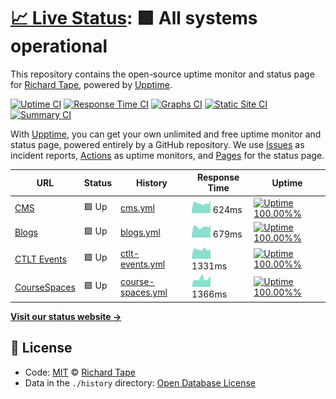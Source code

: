 # [📈 Live Status](https://richardtape.github.io/ubcupptime): <!--live status--> **🟩 All systems operational**

This repository contains the open-source uptime monitor and status page for [Richard Tape](https://richardtape.com/), powered by [Upptime](https://github.com/upptime/upptime).

[![Uptime CI](https://github.com/koj-co/upptime/workflows/Uptime%20CI/badge.svg)](https://github.com/koj-co/upptime/actions?query=workflow%3A%22Uptime+CI%22)
[![Response Time CI](https://github.com/koj-co/upptime/workflows/Response%20Time%20CI/badge.svg)](https://github.com/koj-co/upptime/actions?query=workflow%3A%22Response+Time+CI%22)
[![Graphs CI](https://github.com/koj-co/upptime/workflows/Graphs%20CI/badge.svg)](https://github.com/koj-co/upptime/actions?query=workflow%3A%22Graphs+CI%22)
[![Static Site CI](https://github.com/koj-co/upptime/workflows/Static%20Site%20CI/badge.svg)](https://github.com/koj-co/upptime/actions?query=workflow%3A%22Static+Site+CI%22)
[![Summary CI](https://github.com/koj-co/upptime/workflows/Summary%20CI/badge.svg)](https://github.com/koj-co/upptime/actions?query=workflow%3A%22Summary+CI%22)

With [Upptime](https://upptime.js.org), you can get your own unlimited and free uptime monitor and status page, powered entirely by a GitHub repository. We use [Issues](https://github.com/richardtape/ubcupptime/issues) as incident reports, [Actions](https://github.com/richardtape/ubcupptime/actions) as uptime monitors, and [Pages](https://richardtape.github.io/ubcupptime) for the status page.

<!--start: status pages-->
<!-- This summary is generated by Upptime (https://github.com/upptime/upptime) -->
<!-- Do not edit this manually, your changes will be overwritten -->

| URL                                          | Status | History                                                                                                 | Response Time                                                                       | Uptime                                                                                                                                                                                                                                    |
| -------------------------------------------- | ------ | ------------------------------------------------------------------------------------------------------- | ----------------------------------------------------------------------------------- | ----------------------------------------------------------------------------------------------------------------------------------------------------------------------------------------------------------------------------------------- |
| [CMS](https://cms.ubc.ca)                    | 🟩 Up  | [cms.yml](https://github.com/richardtape/ubcupptime/commits/master/history/cms.yml)                     | <img alt="Response time graph" src="./graphs/cms.png" height="20"> 624ms            | [![Uptime 100.00%%](https://img.shields.io/endpoint?url=https%3A%2F%2Fraw.githubusercontent.com%2Frichardtape%2Fubcupptime%2Fmaster%2Fapi%2Fcms%2Fuptime.json)](https://richardtape.github.io/ubcupptime/history/cms)                     |
| [Blogs](https://blogs.ubc.ca)                | 🟩 Up  | [blogs.yml](https://github.com/richardtape/ubcupptime/commits/master/history/blogs.yml)                 | <img alt="Response time graph" src="./graphs/blogs.png" height="20"> 679ms          | [![Uptime 100.00%%](https://img.shields.io/endpoint?url=https%3A%2F%2Fraw.githubusercontent.com%2Frichardtape%2Fubcupptime%2Fmaster%2Fapi%2Fblogs%2Fuptime.json)](https://richardtape.github.io/ubcupptime/history/blogs)                 |
| [CTLT Events](https://events.ctlt.ubc.ca)    | 🟩 Up  | [ctlt-events.yml](https://github.com/richardtape/ubcupptime/commits/master/history/ctlt-events.yml)     | <img alt="Response time graph" src="./graphs/ctlt-events.png" height="20"> 1331ms   | [![Uptime 100.00%%](https://img.shields.io/endpoint?url=https%3A%2F%2Fraw.githubusercontent.com%2Frichardtape%2Fubcupptime%2Fmaster%2Fapi%2Fctlt-events%2Fuptime.json)](https://richardtape.github.io/ubcupptime/history/ctlt-events)     |
| [CourseSpaces](https://coursespaces.ubc.ca/) | 🟩 Up  | [course-spaces.yml](https://github.com/richardtape/ubcupptime/commits/master/history/course-spaces.yml) | <img alt="Response time graph" src="./graphs/course-spaces.png" height="20"> 1366ms | [![Uptime 100.00%%](https://img.shields.io/endpoint?url=https%3A%2F%2Fraw.githubusercontent.com%2Frichardtape%2Fubcupptime%2Fmaster%2Fapi%2Fcourse-spaces%2Fuptime.json)](https://richardtape.github.io/ubcupptime/history/course-spaces) |

<!--end: status pages-->

[**Visit our status website →**](https://richardtape.github.io/ubcupptime)

## 📄 License

- Code: [MIT](./LICENSE) © [Richard Tape](https://richardtape.com/)
- Data in the `./history` directory: [Open Database License](https://opendatacommons.org/licenses/odbl/1-0/)
